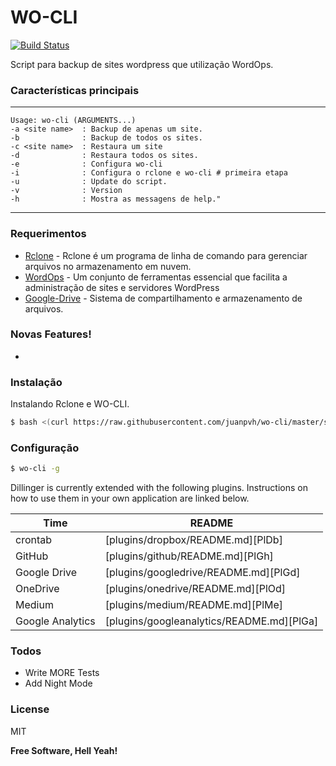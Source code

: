 # WO-CLI

[![Build Status](https://travis-ci.org/joemccann/dillinger.svg?branch=master)](https://travis-ci.org/joemccann/dillinger)

Script para backup de sites wordpress que utilização WordOps.

### Características principais
---
    Usage: wo-cli (ARGUMENTS...)
	-a <site name> 	: Backup de apenas um site.
	-b              : Backup de todos os sites.
	-c <site name>  : Restaura um site
	-d              : Restaura todos os sites.
    -e              : Configura wo-cli
    -i              : Configura o rclone e wo-cli # primeira etapa
	-u              : Update do script.
	-v              : Version
	-h              : Mostra as messagens de help."
---	

### Requerimentos

* [Rclone](https://rclone.org/) - Rclone é um programa de linha de comando para gerenciar arquivos no armazenamento em nuvem.
* [WordOps](https://wordops.net/) - Um conjunto de ferramentas essencial que facilita a administração de sites e servidores WordPress
* [Google-Drive](https://drive.google.com/) - Sistema de compartilhamento e armazenamento de arquivos.

### Novas Features!
  -

### Instalação

Instalando Rclone e WO-CLI.

```sh
$ bash <(curl https://raw.githubusercontent.com/juanpvh/wo-cli/master/setup.sh)
```

### Configuração

```sh
$ wo-cli -g
```

Dillinger is currently extended with the following plugins. Instructions on how to use them in your own application are linked below.

| Time | README |
| ------ | ------ |
| crontab | [plugins/dropbox/README.md][PlDb] |
| GitHub | [plugins/github/README.md][PlGh] |
| Google Drive | [plugins/googledrive/README.md][PlGd] |
| OneDrive | [plugins/onedrive/README.md][PlOd] |
| Medium | [plugins/medium/README.md][PlMe] |
| Google Analytics | [plugins/googleanalytics/README.md][PlGa] |

### Todos

  - Write MORE Tests
  - Add Night Mode

### License

MIT

**Free Software, Hell Yeah!**

